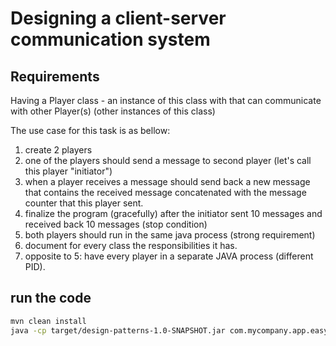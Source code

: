 # Designing a client-server communication system

## Requirements

Having a Player class - an instance of this class with that can communicate with other Player(s) (other instances of this class)

The use case for this task is as bellow:

1. create 2 players
2. one of the players should send a message to second player (let's call this player "initiator")
3. when a player receives a message should send back a new message that contains the received message concatenated with the message counter that this player sent.
4. finalize the program (gracefully) after the initiator sent 10 messages and received back 10 messages (stop condition)
5. both players should run in the same java process (strong requirement)
6. document for every class the responsibilities it has.
7. opposite to 5: have every player in a separate JAVA process (different PID).

## run the code

```bash
mvn clean install
java -cp target/design-patterns-1.0-SNAPSHOT.jar com.mycompany.app.easy.client_server_communication.Main
```
